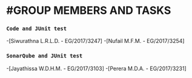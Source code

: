 #GROUP MEMBERS AND TASKS
=======================

### `Code and JUnit test`
-[Siwurathna L.R.L.D. - EG/2017/3247]
-[Nufail M.F.M. -  EG/2017/3254]

### `SonarQube and JUnit test`
-[Jayathissa W.D.H.M. - EG/2017/3103]
-[Perera M.D.A. - EG/2017/3231]

